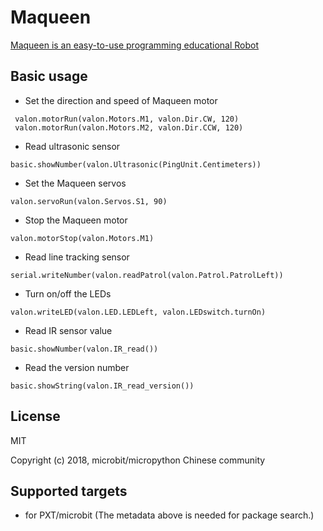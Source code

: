  
# Maqueen

[Maqueen is an easy-to-use programming educational Robot](https://www.dfrobot.com.cn/goods-1802.html)

## Basic usage

* Set the direction and speed of Maqueen motor

```blocks
 valon.motorRun(valon.Motors.M1, valon.Dir.CW, 120)
 valon.motorRun(valon.Motors.M2, valon.Dir.CCW, 120)
```

* Read ultrasonic sensor

```blocks
basic.showNumber(valon.Ultrasonic(PingUnit.Centimeters))
```

* Set the  Maqueen servos 

```blocks
valon.servoRun(valon.Servos.S1, 90)
```

* Stop the Maqueen motor 

```blocks
valon.motorStop(valon.Motors.M1)
```

* Read line tracking sensor

```blocks
serial.writeNumber(valon.readPatrol(valon.Patrol.PatrolLeft))
```

* Turn on/off the LEDs

```blocks
valon.writeLED(valon.LED.LEDLeft, valon.LEDswitch.turnOn)
```

* Read IR sensor value

```blocks
basic.showNumber(valon.IR_read())
```

* Read the version number

```blocks
basic.showString(valon.IR_read_version())
```

## License

MIT

Copyright (c) 2018, microbit/micropython Chinese community  


## Supported targets

* for PXT/microbit
(The metadata above is needed for package search.)

